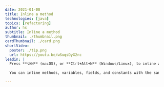 ```yaml
---
date: 2021-01-08
title: Inline a method
technologies: [java]
topics: [refactoring]
author: hs
subtitle: Inline a method 
thumbnail: ./thumbnail.png
cardThumbnail: ./card.png
shortVideo:
  poster: ./tip.png
  url: https://youtu.be/wSuqsDyX2nc
leadin: |
  Press **⌥⌘N** (macOS), or **Ctrl+Alt+N** (Windows/Linux), to inline a method. 
   
  You can inline methods, variables, fields, and constants with the same shortcut.

---
```

